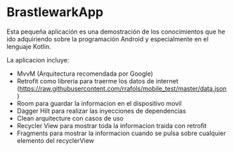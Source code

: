 # BrastlewarkApp
Esta pequeña aplicación  es una demostración de los conocimientos que he ido adquiriendo sobre la programación Android y especialmente en el lenguaje Kotlin.

La aplicacion incluye: 
- MvvM (Arquitectura recomendada por Google)
- Retrofit como libreria para traerme los datos de internet (https://raw.githubusercontent.com/rrafols/mobile_test/master/data.json)
- Room para guardar la informacion en el dispositivo movil
- Dagger Hilt para realizar las inyecciones de dependencias 
- Clean arquitecture con casos de uso
- Recycler View para mostrar toda la informacion traida con retrofit
- Fragments para mostrar la informacion cuando se pulsa sobre cualquier elemento del recyclerView

